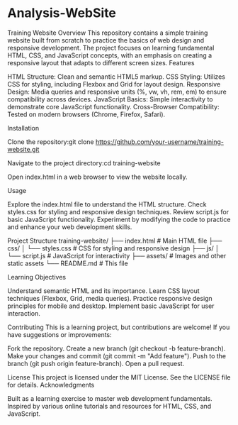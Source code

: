 # Analysis-WebSite

Training Website
Overview
This repository contains a simple training website built from scratch to practice the basics of web design and responsive development. The project focuses on learning fundamental HTML, CSS, and JavaScript concepts, with an emphasis on creating a responsive layout that adapts to different screen sizes.
Features

HTML Structure: Clean and semantic HTML5 markup.
CSS Styling: Utilizes CSS for styling, including Flexbox and Grid for layout design.
Responsive Design: Media queries and responsive units (%, vw, vh, rem, em) to ensure compatibility across devices.
JavaScript Basics: Simple interactivity to demonstrate core JavaScript functionality.
Cross-Browser Compatibility: Tested on modern browsers (Chrome, Firefox, Safari).

Installation

Clone the repository:git clone https://github.com/your-username/training-website.git


Navigate to the project directory:cd training-website


Open index.html in a web browser to view the website locally.

Usage

Explore the index.html file to understand the HTML structure.
Check styles.css for styling and responsive design techniques.
Review script.js for basic JavaScript functionality.
Experiment by modifying the code to practice and enhance your web development skills.

Project Structure
training-website/
├── index.html        # Main HTML file
├── css/
│   └── styles.css   # CSS for styling and responsive design
├── js/
│   └── script.js    # JavaScript for interactivity
├── assets/          # Images and other static assets
└── README.md        # This file

Learning Objectives

Understand semantic HTML and its importance.
Learn CSS layout techniques (Flexbox, Grid, media queries).
Practice responsive design principles for mobile and desktop.
Implement basic JavaScript for user interaction.

Contributing
This is a learning project, but contributions are welcome! If you have suggestions or improvements:

Fork the repository.
Create a new branch (git checkout -b feature-branch).
Make your changes and commit (git commit -m "Add feature").
Push to the branch (git push origin feature-branch).
Open a pull request.

License
This project is licensed under the MIT License. See the LICENSE file for details.
Acknowledgments

Built as a learning exercise to master web development fundamentals.
Inspired by various online tutorials and resources for HTML, CSS, and JavaScript.
